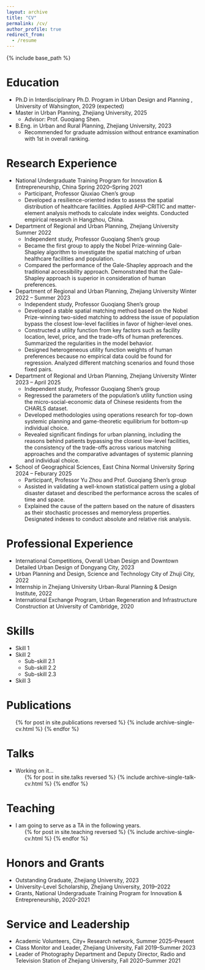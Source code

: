 ```yaml
---
layout: archive
title: "CV"
permalink: /cv/
author_profile: true
redirect_from:
  - /resume
---
```


{% include base_path %}

Education
======
* Ph.D in Interdisciplinary Ph.D. Program in Urban Design and Planning , University of Wahsington, 2029 (expected)
* Master in Urban Planning, Zhejiang University, 2025
  * Advisor: Prof. Guoqiang Shen.
* B.Eng. in Urban and Rural Planning, Zhejiang University, 2023
  * Recommended for graduate admission without entrance examination with 1st in overall ranking.

Research Experience
======
* National Undergraduate Training Program for Innovation & Entrepreneurship, China	Spring 2020–Spring 2021
  * Participant, Professor Qiuxiao Chen’s group
  * Developed a resilience-oriented index to assess the spatial distribution of healthcare facilities. Applied AHP-CRITIC and matter-element analysis      methods to calculate index weights. Conducted empirical research in Hangzhou, China.
* Department of Regional and Urban Planning, Zhejiang University	Summer 2022
  * Independent study, Professor Guoqiang Shen’s group	
  * Became the first group to apply the Nobel Prize-winning Gale-Shapley algorithm to investigate the spatial matching of urban healthcare facilities and population.
  * Compared the performance of the Gale-Shapley approach and the traditional accessibility approach. Demonstrated that the Gale-Shapley approach is superior in consideration of human preferences.
* Department of Regional and Urban Planning, Zhejiang University	Winter 2022 – Summer 2023
  * Independent study, Professor Guoqiang Shen’s group	
  * Developed a stable spatial matching method based on the Nobel Prize-winning two-sided matching to address the issue of population bypass the closest low-level facilities in favor of higher-level ones.
  * Constructed a utility function from key factors such as facility location, level, price, and the trade-offs of human preferences. Summarized the regularities in the model behavior.
  * Designed heterogeneous utility function weights of human preferences because no empirical data could be found for regression. Analyzed different matching scenarios and found those fixed pairs.
* Department of Regional and Urban Planning, Zhejiang University	Winter 2023 – April 2025
  * Independent study, Professor Guoqiang Shen’s group	
  * Regressed the parameters of the population’s utility function using the micro-social-economic data of Chinese residents from the CHARLS dataset.
  * Developed methodologies using operations research for top-down systemic planning and game-theoretic equilibrium for bottom-up individual choice.
  * Revealed significant findings for urban planning, including the reasons behind patients bypassing the closest low-level facilities, the consistency of the trade-offs across various matching approaches and the comparative advantages of systemic planning and individual choice.
* School of Geographical Sciences, East China Normal University	Spring 2024 – Feburary 2025
  * Participant, Professor Yu Zhou and Prof. Guoqiang Shen’s group	
  * Assisted in validating a well-known statistical pattern using a global disaster dataset and described the performance across the scales of time and space.
  * Explained the cause of the pattern based on the nature of disasters as their stochastic processes and memoryless properties. Designated indexes to conduct absolute and relative risk analysis.

Professional Experience
======
* International Competitions, Overall Urban Design and Downtown Detailed Urban Design of Dongyang City, 2023
* Urban Planning and Design, Science and Technology City of Zhuji City, 2022
* Internship in Zhejiang University Urban-Rural Planning & Design Institute, 2022	
* International Exchange Program, Urban Regeneration and Infrastructure Construction at University of Cambridge,	2020

Skills
======
* Skill 1
* Skill 2
  * Sub-skill 2.1
  * Sub-skill 2.2
  * Sub-skill 2.3
* Skill 3

Publications
======
  <ul>{% for post in site.publications reversed %}
    {% include archive-single-cv.html %}
  {% endfor %}</ul>
  
Talks
======
* Working on it...
  <ul>{% for post in site.talks reversed %}
    {% include archive-single-talk-cv.html  %}
  {% endfor %}</ul>
  
Teaching
======
* I am going to serve as a TA in the following years.
  <ul>{% for post in site.teaching reversed %}
    {% include archive-single-cv.html %}
  {% endfor %}</ul>

Honors and Grants
======
* Outstanding Graduate, Zhejiang University, 2023
* University-Level Scholarship, Zhejiang University, 2019–2022
* Grants, National Undergraduate Training Program for Innovation & Entrepreneurship,	2020-2021

Service and Leadership
======
* Academic Volunteers, City+ Research network, Summer 2025–Present
* Class Monitor and Leader, Zhejiang University, Fall 2019–Summer 2023
* Leader of Photography Department and Deputy Director, Radio and Television Station of Zhejiang University, Fall 2020–Summer 2021
